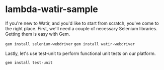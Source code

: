 # lambda-watir-sample

If you're new to Watir, and you'd like to start from scratch, you've come to the right place. First, we'll need a couple of necessary Selenium libraries. Getting them is easy with Gem.

`gem install selenium-webdriver`
`gem install watir-webdriver`


Lastly, let's use test-unit to perform functional unit tests on our platform. 

`gem install test-unit`


